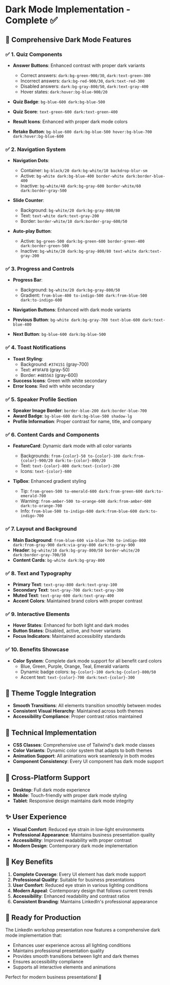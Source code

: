 # Dark Mode Implementation - Complete ✅

## 🌙 Comprehensive Dark Mode Features

### ✅ **1. Quiz Components**

- **Answer Buttons**: Enhanced contrast with proper dark variants

  - Correct answers: `dark:bg-green-900/30`, `dark:text-green-300`
  - Incorrect answers: `dark:bg-red-900/30`, `dark:text-red-300`
  - Disabled answers: `dark:bg-gray-800/50`, `dark:text-gray-400`
  - Hover states: `dark:hover:bg-blue-900/20`

- **Quiz Badge**: `bg-blue-600 dark:bg-blue-500`
- **Quiz Score**: `text-green-600 dark:text-green-400`
- **Result Icons**: Enhanced with proper dark mode colors
- **Retake Button**: `bg-blue-600 dark:bg-blue-500 hover:bg-blue-700 dark:hover:bg-blue-600`

### ✅ **2. Navigation System**

- **Navigation Dots**:

  - Container: `bg-black/20 dark:bg-white/10 backdrop-blur-sm`
  - Active: `bg-white dark:bg-blue-400 border-white dark:border-blue-400`
  - Inactive: `bg-white/40 dark:bg-gray-600 border-white/60 dark:border-gray-500`

- **Slide Counter**:

  - Background: `bg-white/20 dark:bg-gray-800/80`
  - Text: `text-white dark:text-gray-200`
  - Border: `border-white/10 dark:border-gray-600/50`

- **Auto-play Button**:
  - Active: `bg-green-500 dark:bg-green-600 border-green-400 dark:border-green-500`
  - Inactive: `bg-white/20 dark:bg-gray-800/80 text-white dark:text-gray-200`

### ✅ **3. Progress and Controls**

- **Progress Bar**:

  - Background: `bg-white/20 dark:bg-gray-800/50`
  - Gradient: `from-blue-400 to-indigo-500 dark:from-blue-500 dark:to-indigo-600`

- **Navigation Buttons**: Enhanced with dark mode variants
- **Previous Button**: `bg-white dark:bg-gray-700 text-blue-600 dark:text-blue-400`
- **Next Button**: `bg-blue-600 dark:bg-blue-500`

### ✅ **4. Toast Notifications**

- **Toast Styling**:
  - Background: `#374151` (gray-700)
  - Text: `#F9FAFB` (gray-50)
  - Border: `#4B5563` (gray-600)
- **Success Icons**: Green with white secondary
- **Error Icons**: Red with white secondary

### ✅ **5. Speaker Profile Section**

- **Speaker Image Border**: `border-blue-200 dark:border-blue-700`
- **Award Badge**: `bg-blue-600 dark:bg-blue-500 shadow-lg`
- **Profile Information**: Proper contrast for name, title, and company

### ✅ **6. Content Cards and Components**

- **FeatureCard**: Dynamic dark mode with all color variants

  - Backgrounds: `from-{color}-50 to-{color}-100 dark:from-{color}-900/20 dark:to-{color}-800/20`
  - Text: `text-{color}-800 dark:text-{color}-200`
  - Icons: `text-{color}-600`

- **TipBox**: Enhanced gradient styling
  - Tip: `from-green-500 to-emerald-600 dark:from-green-600 dark:to-emerald-700`
  - Warning: `from-amber-500 to-orange-600 dark:from-amber-600 dark:to-orange-700`
  - Info: `from-blue-500 to-indigo-600 dark:from-blue-600 dark:to-indigo-700`

### ✅ **7. Layout and Background**

- **Main Background**: `from-blue-600 via-blue-700 to-indigo-800 dark:from-gray-900 dark:via-gray-800 dark:to-gray-900`
- **Header**: `bg-white/10 dark:bg-gray-800/50 border-white/20 dark:border-gray-700/50`
- **Content Cards**: `bg-white dark:bg-gray-800`

### ✅ **8. Text and Typography**

- **Primary Text**: `text-gray-800 dark:text-gray-100`
- **Secondary Text**: `text-gray-700 dark:text-gray-300`
- **Muted Text**: `text-gray-600 dark:text-gray-400`
- **Accent Colors**: Maintained brand colors with proper contrast

### ✅ **9. Interactive Elements**

- **Hover States**: Enhanced for both light and dark modes
- **Button States**: Disabled, active, and hover variants
- **Focus Indicators**: Maintained accessibility standards

### ✅ **10. Benefits Showcase**

- **Color System**: Complete dark mode support for all benefit card colors
  - Blue, Green, Purple, Orange, Teal, Emerald variants
  - Dynamic badge colors: `bg-{color}-100 dark:bg-{color}-800/50`
  - Accent text: `text-{color}-700 dark:text-{color}-300`

## 🎨 **Theme Toggle Integration**

- **Smooth Transitions**: All elements transition smoothly between modes
- **Consistent Visual Hierarchy**: Maintained across both themes
- **Accessibility Compliance**: Proper contrast ratios maintained

## 🔧 **Technical Implementation**

- **CSS Classes**: Comprehensive use of Tailwind's dark mode classes
- **Color Variants**: Dynamic color system that adapts to both themes
- **Animation Support**: All animations work seamlessly in both modes
- **Component Consistency**: Every UI component has dark mode support

## 📱 **Cross-Platform Support**

- **Desktop**: Full dark mode experience
- **Mobile**: Touch-friendly with proper dark mode styling
- **Tablet**: Responsive design maintains dark mode integrity

## ✨ **User Experience**

- **Visual Comfort**: Reduced eye strain in low-light environments
- **Professional Appearance**: Maintains business presentation quality
- **Accessibility**: Improved readability with proper contrast
- **Modern Design**: Contemporary dark mode implementation

## 🎯 **Key Benefits**

1. **Complete Coverage**: Every UI element has dark mode support
2. **Professional Quality**: Suitable for business presentations
3. **User Comfort**: Reduced eye strain in various lighting conditions
4. **Modern Appeal**: Contemporary design that follows current trends
5. **Accessibility**: Enhanced readability and contrast ratios
6. **Consistent Branding**: Maintains LinkedIn's professional appearance

## 🚀 **Ready for Production**

The LinkedIn workshop presentation now features a comprehensive dark mode implementation that:

- Enhances user experience across all lighting conditions
- Maintains professional presentation quality
- Provides smooth transitions between light and dark themes
- Ensures accessibility compliance
- Supports all interactive elements and animations

Perfect for modern business presentations! 🌟
